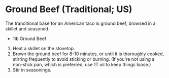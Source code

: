 Ground Beef (Traditional; US)
==================

The tranditional base for an American taco is ground beef, browsed in a skillet and seasoned.

* 1lb Ground Beef

1. Heat a skillet on the stovetop.
2. Brown the ground beef for 8-10 minutes, or until it is thoroughly cooked, stirring frequently to avoid sticking or burning. (If you're not using a non-stick pan, which is preferred, use 1T oil to keep things loose.)
3. Stir in seasonings.